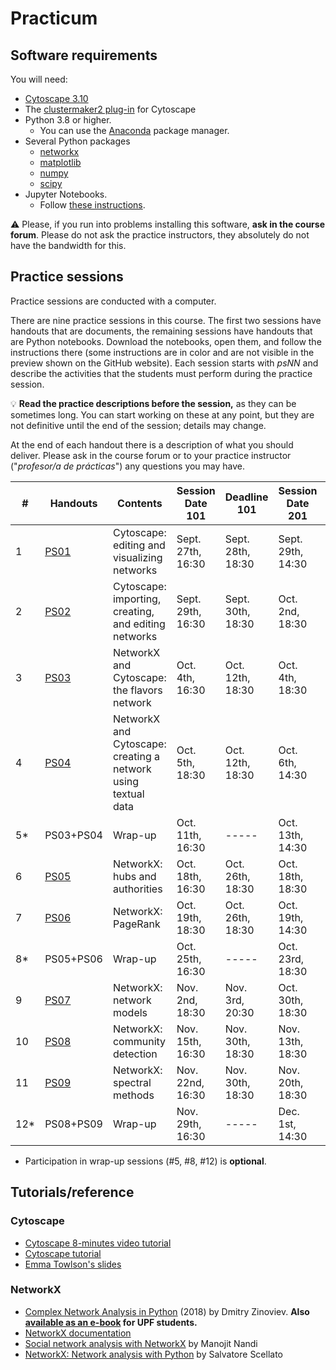# Practicum

## Software requirements

You will need:

* [Cytoscape 3.10](https://cytoscape.org/download.html)
* The [clustermaker2 plug-in](https://apps.cytoscape.org/apps/clustermaker2) for Cytoscape
* Python 3.8 or higher.
   * You can use the [Anaconda](https://www.anaconda.com/products/individual) package manager.
* Several Python packages
   * [networkx](https://networkx.github.io/)
   * [matplotlib](https://matplotlib.org/)
   * [numpy](https://numpy.org/)
   * [scipy](https://scipy.org/)
* Jupyter Notebooks.
   * Follow [these instructions](https://jupyter.org/install.html).

:warning: Please, if you run into problems installing this software, **ask in the course forum**. Please do not ask the practice instructors, they absolutely do not have the bandwidth for this.

## Practice sessions

Practice sessions are conducted with a computer.

There are nine practice sessions in this course. The first two sessions have handouts that are documents, the remaining sessions have handouts that are Python notebooks. Download the notebooks, open them, and follow the instructions there (some instructions are in color and are not visible in the preview shown on the GitHub website). Each session starts with *psNN* and describe the activities that the students must perform during the practice session.

:bulb: **Read the practice descriptions before the session,** as they can be sometimes long. You can start working on these at any point, but they are not definitive until the end of the session; details may change.

At the end of each handout there is a description of what you should deliver. Please ask in the course forum or to your practice instructor ("*profesor/a de prácticas*") any questions you may have.

| # | Handouts                                    | Contents | Session Date 101 | Deadline 101 | Session Date 201 |  Deadline 201 |
|---|---------------------------------------------|----------|------------------|--------------|------------------|--------------|
| 1 | [PS01](ps01-cytoscape_basics.md)            | Cytoscape: editing and visualizing networks | Sept. 27th, 16:30 | Sept. 28th, 18:30 | Sept. 29th, 14:30 | Sept. 30th, 16:30 |
| 2 | [PS02](ps02-cytoscape_advanced.md)          | Cytoscape: importing, creating, and editing networks | Sept. 29th, 16:30 | Sept. 30th, 18:30 | Oct. 2nd, 18:30 | Oct. 3th, 20:30 |
| 3 | [PS03](ps03-flavors.ipynb)                  | NetworkX and Cytoscape: the flavors network | Oct. 4th, 16:30 | Oct. 12th, 18:30 | Oct. 4th, 18:30 | Oct. 16th, 16:30 |
| 4 | [PS04](ps04-networks_from_text.ipynb)       | NetworkX and Cytoscape: creating a network using textual data | Oct. 5th, 18:30 | Oct. 12th, 18:30 | Oct. 6th, 14:30 | Oct. 16th, 16:30 |
| 5* | PS03+PS04                                   | Wrap-up | Oct. 11th, 16:30 | ----- | Oct. 13th, 14:30 | -----
| 6 | [PS05](ps05-hubs_authorities.ipynb)         | NetworkX: hubs and authorities | Oct. 18th, 16:30 | Oct. 26th, 18:30 | Oct. 18th, 18:30 | Oct. 24th, 20:30 |
| 7 | [PS06](ps06-pagerank.ipynb)                 | NetworkX: PageRank | Oct. 19th, 18:30 | Oct. 26th, 18:30 | Oct. 19th, 14:30 | Oct. 24th, 20:30 |
| 8* | PS05+PS06                                   | Wrap-up | Oct. 25th, 16:30 | ----- | Oct. 23rd, 18:30 | -----
| 9 | [PS07](ps07-network_models.ipynb)           | NetworkX: network models | Nov. 2nd, 18:30 | Nov. 3rd, 20:30 | Oct. 30th, 18:30 | Oct. 31st, 20:30 |
| 10 | [PS08](ps08-communities.ipynb)             | NetworkX: community detection | Nov. 15th, 16:30 | Nov. 30th, 18:30 | Nov. 13th, 18:30 | Dec. 2nd, 16:30 |
| 11 | [PS09](ps09-spectral.ipynb)                | NetworkX: spectral methods | Nov. 22nd, 16:30 | Nov. 30th, 18:30 | Nov. 20th, 18:30 | Dec. 4th, 16:30 |
| 12* | PS08+PS09                                  | Wrap-up | Nov. 29th, 16:30 | ----- | Dec. 1st, 14:30 | -----

* Participation in wrap-up sessions (#5, #8, #12) is **optional**.

## Tutorials/reference

### Cytoscape

* [Cytoscape 8-minutes video tutorial](https://www.youtube.com/watch?v=iGpxX0Kd4Z0&list=PLFQS98nmv__wFmmSDePx9FtQ2TFRS6wdR)
* [Cytoscape tutorial](https://github.com/cytoscape/cytoscape-tutorials/wiki)
* [Emma Towlson's slides](https://www.dropbox.com/s/37zleq3ynw6e0n6/Cytoscape_2017.pdf?dl=0)

### NetworkX

* [Complex Network Analysis in Python](https://www.amazon.com/gp/product/1680502697/) (2018) by Dmitry Zinoviev. **Also [available as an e-book](https://upfinder.upf.edu/iii/encore/record/C__Rb1557007?lang=cat) for UPF students.**
* [NetworkX documentation](https://networkx.github.io/)
* [Social network analysis with NetworkX](https://blog.dominodatalab.com/social-network-analysis-with-networkx/) by Manojit Nandi
* [NetworkX: Network analysis with Python](https://www.cl.cam.ac.uk/~cm542/teaching/2010/stna-pdfs/stna-lecture8.pdf) by Salvatore Scellato
